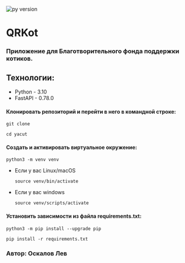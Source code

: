 ![py version]([([https://img.shields.io/pypi/v/cls-python](https://camo.githubusercontent.com/9f48aecbd8cb88820f901c517794b9970ef013fd8f895b1ea0f471ede9a5c0a0/68747470733a2f2f696d672e736869656c64732e696f2f707970692f707976657273696f6e732f707970696e666f2e7376673f7374796c653d666c61742d737175617265))])

# QRKot

### Приложение для Благотворительного фонда поддержки котиков.

## Технологии:

* Python - 3.10
* FastAPI - 0.78.0


#### Клонировать репозиторий и перейти в него в командной строке:

```
git clone 
```

```
cd yacut
```

#### Cоздать и активировать виртуальное окружение:

```
python3 -m venv venv
```

* Если у вас Linux/macOS

    ```
    source venv/bin/activate
    ```

* Если у вас windows

    ```
    source venv/scripts/activate
    ```

#### Установить зависимости из файла requirements.txt:

```
python3 -m pip install --upgrade pip
```

```
pip install -r requirements.txt
```

### Автор: Оскалов Лев
